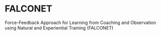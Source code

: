 # FALCONET
Force-Feedback Approach for Learning from Coaching and Observation using Natural and Experiential Training (FALCONET)

